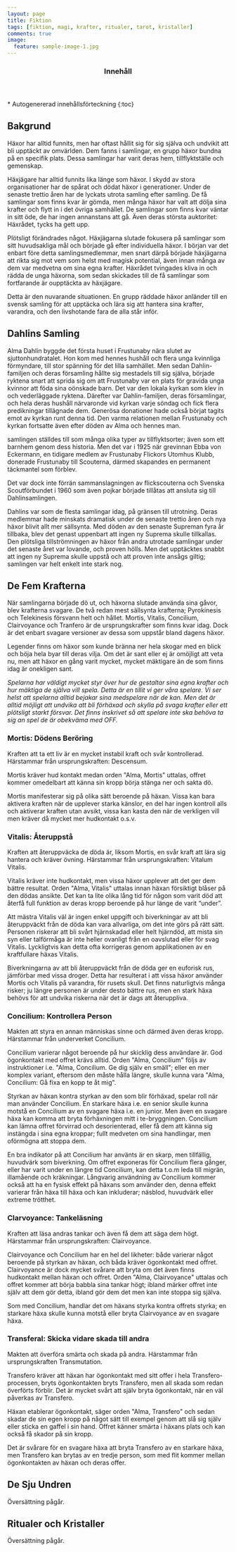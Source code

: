 ```yaml
---
layout: page
title: Fiktion
tags: [fiktion, magi, krafter, ritualer, tarot, kristaller]
comments: true
image:
  feature: sample-image-1.jpg
---
```


<section id="table-of-contents" class="toc">
  <header>
    <h3>Innehåll</h3>
  </header>
<div id="drawer" markdown="1">
*  Autogenererad innehållsförteckning
{:toc}
</div>
</section><!-- /#table-of-contents -->

## Bakgrund

Häxor har alltid funnits, men har oftast hållit sig för sig själva och undvikit att bli upptäckt av omvärlden. Dem fanns i samlingar, en grupp häxor bundna på en specifik plats. Dessa samlingar har varit deras hem, tillflyktställe och gemenskap.

Häxjägare har alltid funnits lika länge som häxor. I skydd av stora organisationer har de spårat och dödat häxor i generationer. Under de senaste trettio åren har de lyckats utrota samling efter samling. De få samlingar som finns kvar är gömda, men många häxor har valt att dölja sina krafter och flytt in i det övriga samhället. De samlingar som finns kvar väntar in sitt öde, de har ingen annanstans att gå. Även deras största auktoritet: Häxrådet, tycks ha gett upp.

Plötsligt förändrades något. Häxjägarna slutade fokusera på samlingar som sitt huvudsakliga mål och började gå efter individuella häxor. I början var det enbart före detta samlingsmedlemmar, men snart därpå började häxjägarna att rikta sig mot vem som helst med magisk potential, även innan många av dem var medvetna om sina egna krafter. Häxrådet tvingades kliva in och rädda de unga häxorna, som sedan skickades till de få samlingar som fortfarande är oupptäckta av häxjägare.

Detta är den nuvarande situationen. En grupp räddade häxor anländer till en svensk samling för att upptäcka och lära sig att hantera sina krafter, varandra, och den livshotande fara de alla står inför.

## Dahlins Samling

Alma Dahlin byggde det första huset i Frustunaby nära slutet av sjuttonhundratalet. Hon kom med hennes hushåll och flera unga kvinnliga förmyndare, till stor spänning för det lilla samhället. Men sedan Dahlin-familjen och deras församling hållte sig mestadels till sig själva, började ryktena snart att sprida sig om att Frustunaby var en plats för gravida unga kvinnor att föda sina oönskade barn. Det var den lokala kyrkan som klev in och vederläggade ryktena. Därefter var Dahlin-familjen, deras församlingar, och hela deras hushåll närvaronde vid kyrkan varje söndag och fick flera predikningar tillägnade dem. Generösa donationer hade också börjat tagits emot av kyrkan runt denna tid. Den varma relationen mellan Frustunaby och kyrkan fortsatte även efter döden av Alma och hennes man.

samlingen ställdes till som många olika typer av tillflyktsorter; även som ett barnhem genom dess historia. Men det var i 1925 när grevinnan Ebba von Eckermann, en tidigare medlem av Frustunaby Flickors Utomhus Klubb, donerade Frustunaby till Scouterna, därmed skapandes en permanent täckmantel som förblev.

Det var dock inte förrän sammanslagningen av flickscouterna och Svenska Scoutförbundet i 1960 som även pojkar började tillåtas att ansluta sig till Dahlinsamlingen.

Dahlins var som de flesta samlingar idag, på gränsen till utrotning. Deras medlemmar hade minskats dramatisk under de senaste trettio åren och nya häxor blivit allt mer sällsynta. Med döden av den senaste Supreman fyra år tillbaka, blev det genast uppenbart att ingen ny Suprema skulle tillkallas. Den plötsliga tillströmningen av häxor från andra utrotade samlingar under det senaste året var lovande, och proven hölls. Men det upptäcktes snabbt att ingen ny Suprema skulle uppstå och att proven inte ansågs giltig; samlingen var helt enkelt inte stark nog.

## De Fem Krafterna

När samlingarna började dö ut, och häxorna slutade använda sina gåvor, blev krafterna svagare. De två redan mest sällsynta krafterna; Pyrokinesis och Telekinesis försvann helt och hållet. Mortis, Vitalis, Concilium, Clairvoyance och Tranfero är de ursprungskrafter som finns kvar idag. Dock är det enbart svagare versioner av dessa som uppstår bland dagens häxor.

Legender finns om häxor som kunde bränna ner hela skogar med en blick och böja hela byar till deras vilja. Om det är sant eller ej är omöjligt att veta nu, men att häxor en gång varit mycket, mycket mäktigare än de som finns idag är onekligen sant. 

*Spelarna har väldigt mycket styr över hur de gestaltar sina egna krafter och hur mäktiga de själva vill spela. Detta är en tillit vi ger våra spelare. Vi ser helst att spelarna alltid bejakar sina medspelare när de kan. Men det är alltid möjligt att undvika att bli förhäxad och skylla på svaga krafter eller ett plötsligt starkt försvar. Det finns inskrivet så att spelare inte ska behöva ta sig an spel de är obekväma med OFF.*

### Mortis: Dödens Beröring

Kraften att ta ett  liv är en mycket instabil kraft och svår kontrollerad. Härstammar från ursprungskraften: Descensum.

Mortis kräver hud kontakt medan orden "Alma, Mortis" uttalas, offret kommer omedelbart att känna sin kropp börja stänga ner och sakta dö.

Mortis manifesterar sig på olika sätt beroende på häxan. Vissa kan bara aktivera kraften när de upplever starka känslor, en del har ingen kontroll alls och aktiverar kraften utan avsikt, vissa kan kasta den när de verkligen vill men kräver då mycket mer hudkontakt o.s.v.

### Vitalis: Återuppstå

Kraften att återuppväcka de döda är, liksom Mortis, en svår kraft att lära sig hantera och kräver övning. Härstammar från ursprungskraften: Vitalum Vitalis.

Vitalis kräver inte hudkontakt, men vissa häxor upplever att det ger dem bättre resultat. Orden "Alma, Vitalis" uttalas innan häxan försiktigt blåser på den dödas ansikte. Det kan ta lite olika lång tid för någon som varit död att återfå full funktion av deras kropp beroende på hur länge de varit “under”.

Att mästra Vitalis väl är ingen enkel uppgift och biverkningar av att bli återuppväckt från de döda kan vara allvarliga, om det inte görs på rätt sätt. Personen riskerar att bli svårt hjärnskadad eller helt hjärndöd, att mista sin syn eller talförmåga är inte heller ovanligt från en oavslutad eller för svag Vitalis. Lyckligtvis kan detta ofta korrigeras genom applikationen av en kraftfullare häxas Vitalis.

Biverkningarna av att bli återuppväckt från de döda ger en euforisk rus, jämförbar med vissa droger. Detta har resulterat i att vissa häxor använder Mortis och Vitalis på varandra, för rusets skull. Det finns naturligtvis många risker; ju längre personen är under desto bättre rus, men en stark häxa behövs för att undvika riskerna när det är dags att återuppliva.

### Concilium: Kontrollera Person

Makten att styra en annan människas sinne och därmed även deras kropp. Härstammar från underverket Concilium.

Concilium varierar något beroende på hur skicklig dess användare är. God ögonkontakt med offret krävs alltid. Orden "Alma, Concilium" följs av instruktioner i.e. "Alma, Concilium. Ge dig själv en smäll"; eller en mer komplex variant, eftersom den måste hålla längre, skulle kunna vara "Alma, Concilium: Gå fixa en kopp te åt mig". 

Styrkan av häxan kontra styrkan av den som blir förhäxad, spelar roll när man använder Concilium. En starkare häxa i.e. en senior skulle kunna motstå en Concilium av en svagare häxa i.e. en junior. Men även en svagare häxa kan komma att bryta förhäxningen mitt i te-bryggningen. Concilium kan lämna offret förvirrad och desorienterad, eller få dem att känna sig instängda i sina egna kroppar; fullt medveten om sina handlingar, men oförmögna att stoppa dem.

En bra indikator på att Concilium har använts är en skarp, men tillfällig, huvudvärk som biverkning. Om offret exponeras för Concilium flera gånger, eller har varit under en längre tid Concilium, kan detta t.o.m leda till migrän, illamående och kräkningar. Långvarig användning av Concilium kommer också att ha en fysisk effekt på häxans som använder den, denna effekt varierar från häxa till häxa och kan inkluderar; näsblod, huvudvärk eller extreme trötthet.

### Clarvoyance: Tankeläsning

Kraften att läsa andras tankar och även få dem att säga dem högt. Härstammar från ursprungskraften: Clairvoyance.

Clairvoyance och Concilium har en hel del likheter: både varierar något beroende på styrkan av häxan, och båda kräver ögonkontakt med offret. Clairvoyance är dock mycket svårare att bryta om det även finns hudkontakt mellan häxan och offret. Orden "Alma, Clairvoyance" uttalas och offret kommer att börja babbla sina tankar högt; ibland märker offret inte själv att dem gör detta, ibland gör dem det men kan inte stoppa sig själva. 

Som med Concilium, handlar det om häxans styrka kontra offrets styrka; en starkare häxa skulle kunna motstå eller bryta Clairvoyance av en svagare häxa.

### Transferal: Skicka vidare skada till andra

Makten att överföra smärta och skada på andra. Härstammar från ursprungskraften Transmutation.

Transfero kräver att häxan har ögonkontakt med sitt offer i hela Transfero-processen, bryts ögonkontakten bryts Transfero, men all skada som redan överförts förblir. Det är mycket svårt att själv bryta ögonkontakt, när en väl påverkas av Transfero. 

Häxan etablerar ögonkontakt, säger orden "Alma, Transfero" och sedan skadar de sin egen kropp på något sätt till exempel genom att slå sig själv eller sticka en gaffel i sin hand. Offret känner smärta i häxans plats och kan också få skador på sin kropp.

Det är svårare för en svagare häxa att bryta Transfero av en starkare häxa, men Transfero kan brytas av en tredje person, som med flit kommer mellan ögonkontakten av häxan och deras offer.

## De Sju Undren

Översättning pågår.

## Ritualer och Kristaller

Översättning pågår.

